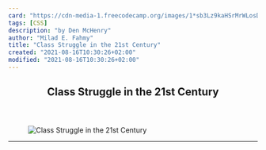 ```yaml
---
card: "https://cdn-media-1.freecodecamp.org/images/1*sb3Lz9kaHSrMrWLosD2AqA.jpeg"
tags: [CSS]
description: "by Den McHenry"
author: "Milad E. Fahmy"
title: "Class Struggle in the 21st Century"
created: "2021-08-16T10:30:26+02:00"
modified: "2021-08-16T10:30:26+02:00"
---
```

<div class="site-wrapper">
<main id="site-main" class="site-main outer">
<div class="inner">
<article class="post-full post tag-css tag-web-development tag-web-design tag-self-improvement tag-learning ">
<header class="post-full-header">
<h1 class="post-full-title">Class Struggle in the 21st Century</h1>
</header>
<figure class="post-full-image">
<picture>
<source media="(max-width: 700px)" sizes="1px" srcset="data:image/gif;base64,R0lGODlhAQABAIAAAAAAAP///yH5BAEAAAAALAAAAAABAAEAAAIBRAA7 1w">
<source media="(min-width: 701px)" sizes="(max-width: 800px) 400px,
(max-width: 1170px) 700px,
1400px" srcset="https://cdn-media-1.freecodecamp.org/images/1*sb3Lz9kaHSrMrWLosD2AqA.jpeg 300w,
https://cdn-media-1.freecodecamp.org/images/1*sb3Lz9kaHSrMrWLosD2AqA.jpeg 600w,
https://cdn-media-1.freecodecamp.org/images/1*sb3Lz9kaHSrMrWLosD2AqA.jpeg 1000w,
https://cdn-media-1.freecodecamp.org/images/1*sb3Lz9kaHSrMrWLosD2AqA.jpeg 2000w">
<img onerror="this.style.display='none'" src="https://cdn-media-1.freecodecamp.org/images/1*sb3Lz9kaHSrMrWLosD2AqA.jpeg" alt="Class Struggle in the 21st Century">
</picture>
</figure>
<section class="post-full-content">
<div class="post-content medium-migrated-article">
</div>
<hr>
</section>
</article>
</div>
</main>
</div>
<!-- Google Tag Manager (noscript) -->
<!-- End Google Tag Manager (noscript) -->
